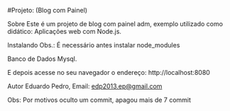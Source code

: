#Projeto: (Blog com Painel)

Sobre Este é um projeto de blog com painel adm, exemplo utilizado como didático: Aplicações web com Node.js.

Instalando Obs.: É necessário antes instalar node_modules

Banco de Dados Mysql.

E depois acesse no seu navegador o endereço: http://localhost:8080

Autor Eduardo Pedro, Email: edp2013.ep@gmail.com

Obs: Por motivos oculto um commit, apagou mais de 7 commit
